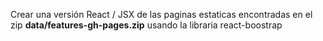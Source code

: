 Crear una versión React / JSX de las paginas estaticas encontradas en el zip __data/features-gh-pages.zip__ usando la libraria react-boostrap